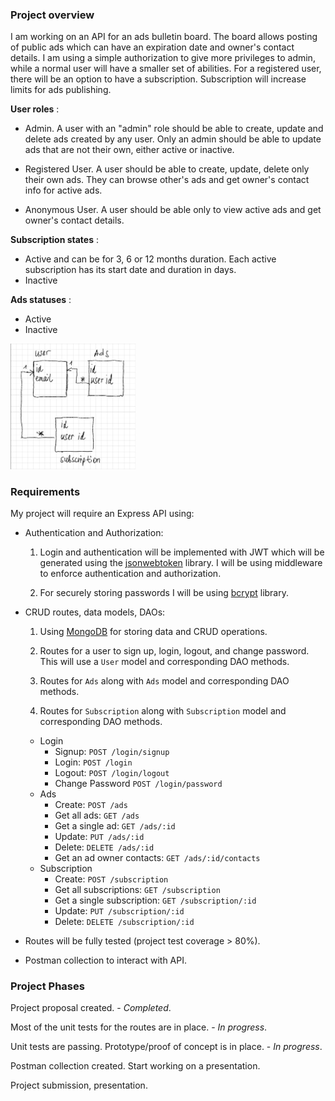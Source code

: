 ### Project overview

I am working on an API for an ads bulletin board. The board allows posting of public ads which can have an expiration date and owner's contact details. 
I am using a simple authorization to give more privileges to admin, while a normal user will have a smaller set of abilities.
For a registered user, there will be an option to have a subscription. Subscription will increase limits for ads publishing.

**User roles** :
- Admin. A user with an "admin" role should be able to create, update and delete ads created by any user. Only an admin should be able to update ads that are not their own, either active or inactive.

- Registered User. A user should be able to create, update, delete only their own ads. They can browse other's ads and get owner's contact info for active ads.

- Anonymous User. A user should be able only to view active ads and get owner's contact details.

**Subscription states** :
- Active and can be for 3, 6 or 12 months duration. Each active subscription has its start date and duration in days.
- Inactive

**Ads statuses** :
- Active
- Inactive

[<img src="relations.png" width="200" />](relations.png)

### Requirements

My project will require an Express API using:

- Authentication and Authorization:

    1. Login and authentication will be implemented with JWT which will be generated using the [jsonwebtoken](https://www.npmjs.com/package/jsonwebtoken) library. I will be using middleware to enforce authentication and authorization.

    2. For securely storing passwords I will be using [bcrypt](https://www.npmjs.com/package/bcrypt) library.


- CRUD routes, data models, DAOs:

    1. Using [MongoDB](https://www.mongodb.com/try/download/community) for storing data and CRUD operations.

    2. Routes for a user to sign up, login, logout, and change password. This will use a `User` model and corresponding DAO methods.

    3. Routes for `Ads` along with `Ads` model and corresponding DAO methods.

    4. Routes for `Subscription` along with `Subscription` model and corresponding DAO methods.


    - Login
        - Signup: `POST /login/signup`
        - Login: `POST /login`
        - Logout: `POST /login/logout`
        - Change Password `POST /login/password`
    - Ads 
        - Create: `POST /ads`
        - Get all ads: `GET /ads`
        - Get a single ad: `GET /ads/:id`
        - Update: `PUT /ads/:id`
        - Delete: `DELETE /ads/:id`
        - Get an ad owner contacts: `GET /ads/:id/contacts`
    - Subscription
        - Create: `POST /subscription`
        - Get all subscriptions: `GET /subscription`
        - Get a single subscription: `GET /subscription/:id`
        - Update: `PUT /subscription/:id`
        - Delete: `DELETE /subscription/:id`

- Routes will be fully tested (project test coverage > 80%).
- Postman collection to interact with API.


### Project Phases
Project proposal created. - *Completed*.

Most of the unit tests for the routes are in place. - *In progress*.

Unit tests are passing. Prototype/proof of concept is in place. - *In progress*.

Postman collection created. Start working on a presentation.

Project submission, presentation.